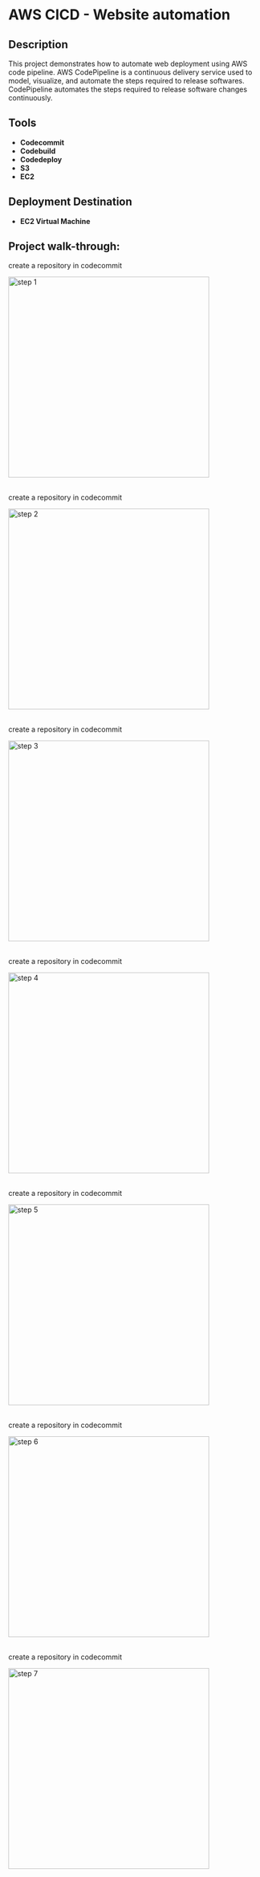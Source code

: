 <h1>AWS CICD  - Website automation</h1>

 

<h2>Description</h2>
This project demonstrates how to automate web deployment using AWS code pipeline. AWS CodePipeline is a continuous delivery service used to model, visualize, and automate the steps required to release  softwares. CodePipeline automates the steps required to release software changes continuously.
<br />


<h2>Tools</h2>

- <b>Codecommit</b> 
- <b>Codebuild</b>
- <b>Codedeploy</b>
- <b>S3</b>
- <b>EC2</b>

<h2>Deployment Destination </h2>

- <b>EC2 Virtual Machine</b> 

<h2>Project walk-through:</h2>

<p align="center">

create a repository in codecommit <br/>

<img width="400" alt="step 1" src="https://github.com/iukpabia/AWS-CI-CD-Website-Deployment/assets/127888235/92811b34-3bdc-443d-b857-15ca87552f38"/>
<br />
<br />

create a repository in codecommit <br/>

<img width="400" alt="step 2" src="https://github.com/iukpabia/AWS-CI-CD-Website-Deployment/assets/127888235/305db7eb-4b28-461e-87fd-2907ae9d2f91"/>
<br />
<br />

create a repository in codecommit <br/>

<img width="400" alt="step 3" src="https://github.com/iukpabia/AWS-CI-CD-Website-Deployment/assets/127888235/ac02b50c-f983-4b1e-a48a-9ccbc687e489"/>
<br />
<br />

create a repository in codecommit <br/>

<img width="400" alt="step 4" src="https://github.com/iukpabia/AWS-CI-CD-Website-Deployment/assets/127888235/6f5481d1-3ac3-4558-a781-7d5d3fcd106d"/>

<br />
<br />

create a repository in codecommit <br/>

<img width="400" alt="step 5" src="https://github.com/iukpabia/AWS-CI-CD-Website-Deployment/assets/127888235/c82b57d0-c071-47c4-92fe-4956140eb5e3"/>

<br />
<br />

create a repository in codecommit <br/>

<img width="400" alt="step 6" src="https://github.com/iukpabia/AWS-CI-CD-Website-Deployment/assets/127888235/3e8acb66-5f18-477a-97a9-c10d4f156a49"/>


<br />
<br />

create a repository in codecommit <br/>

<img width="400" alt="step 7" src="https://github.com/iukpabia/AWS-CI-CD-Website-Deployment/assets/127888235/2c0df345-cffb-4f02-8cdf-c160f0506bd7"/>


<br />
<br />





<!--
 ```diff
- text in red
+ text in green
! text in orange
# text in gray
@@ text in purple (and bold)@@
```
--!>
